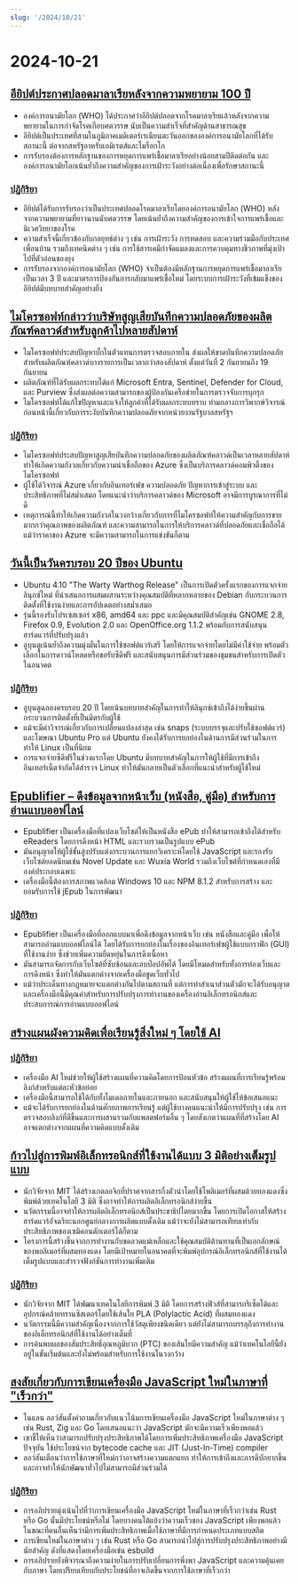 ```yaml
---
slug: '/2024/10/21'
---
```


# 2024-10-21

## [อียิปต์ประกาศปลอดมาลาเรียหลังจากความพยายาม 100 ปี](https://www.bbc.com/news/articles/cm2yl8pjgn2o)

- องค์การอนามัยโลก (WHO) ได้ประกาศว่าอียิปต์ปลอดจากโรคมาลาเรียแล้วหลังจากความพยายามในการกำจัดโรคเกือบศตวรรษ นับเป็นความสำเร็จที่สำคัญด้านสาธารณสุข
- อียิปต์เป็นประเทศที่สามในภูมิภาคเมดิเตอร์เรเนียนตะวันออกขององค์การอนามัยโลกที่ได้รับสถานะนี้ ต่อจากสหรัฐอาหรับเอมิเรตส์และโมร็อกโก
- การรับรองต้องการหลักฐานของการหยุดการแพร่เชื้อมาลาเรียอย่างน้อยสามปีติดต่อกัน และองค์การอนามัยโลกเน้นย้ำถึงความสำคัญของการเฝ้าระวังอย่างต่อเนื่องเพื่อรักษาสถานะนี้

### [ปฏิกิริยา](https://news.ycombinator.com/item?id=41903616)

- อียิปต์ได้รับการรับรองว่าเป็นประเทศปลอดโรคมาลาเรียโดยองค์การอนามัยโลก (WHO) หลังจากความพยายามที่ยาวนานนับศตวรรษ โดยเน้นย้ำถึงความสำคัญของการเข้าใจการแพร่เชื้อและนิเวศวิทยาของโรค
- ความสำเร็จนี้เกี่ยวข้องกับกลยุทธ์ต่าง ๆ เช่น การเฝ้าระวัง การทดสอบ และความร่วมมือกับประเทศเพื่อนบ้าน รวมถึงเทคนิคต่าง ๆ เช่น การใช้สารเคมีกำจัดแมลงและการควบคุมทางชีวภาพที่มุ่งเป้าไปที่ตัวอ่อนของยุง
- การรับรองจากองค์การอนามัยโลก (WHO) จำเป็นต้องมีหลักฐานการหยุดการแพร่เชื้อมาลาเรียเป็นเวลา 3 ปี และมาตรการป้องกันการกลับมาแพร่เชื้อใหม่ โดยระบบการเฝ้าระวังที่เข้มแข็งของอียิปต์มีบทบาทสำคัญอย่างยิ่ง

## [ไมโครซอฟท์กล่าวว่าบริษัทสูญเสียบันทึกความปลอดภัยของผลิตภัณฑ์คลาวด์สำหรับลูกค้าไปหลายสัปดาห์](https://techcrunch.com/2024/10/17/microsoft-said-it-lost-weeks-of-security-logs-for-its-customers-cloud-products/)

- ไมโครซอฟท์ประสบปัญหาบั๊กในตัวแทนการตรวจสอบภายใน ส่งผลให้ขาดบันทึกความปลอดภัยสำหรับผลิตภัณฑ์คลาวด์บางรายการเป็นเวลากว่าสองสัปดาห์ ตั้งแต่วันที่ 2 กันยายนถึง 19 กันยายน
- ผลิตภัณฑ์ที่ได้รับผลกระทบได้แก่ Microsoft Entra, Sentinel, Defender for Cloud, และ Purview ซึ่งส่งผลต่อความสามารถของผู้ป้องกันเครือข่ายในการตรวจจับการบุกรุก
- ไมโครซอฟท์ได้แก้ไขปัญหาและแจ้งให้ลูกค้าที่ได้รับผลกระทบทราบ ท่ามกลางการวิพากษ์วิจารณ์ก่อนหน้านี้เกี่ยวกับการระงับบันทึกความปลอดภัยจากหน่วยงานรัฐบาลสหรัฐฯ

### [ปฏิกิริยา](https://news.ycombinator.com/item?id=41898723)

- ไมโครซอฟท์ประสบปัญหาสูญเสียบันทึกความปลอดภัยของผลิตภัณฑ์คลาวด์เป็นเวลาหลายสัปดาห์ ทำให้เกิดความกังวลเกี่ยวกับความน่าเชื่อถือของ Azure ซึ่งเป็นบริการคลาวด์คอมพิวติ้งของไมโครซอฟท์
- ผู้ใช้ได้วิจารณ์ Azure เกี่ยวกับอินเทอร์เฟซ ความปลอดภัย ปัญหาการเข้าสู่ระบบ และประสิทธิภาพที่ไม่สม่ำเสมอ โดยแนะนำว่าบริการคลาวด์ของ Microsoft อาจมีการบูรณาการที่ไม่ดี
- เหตุการณ์นี้ทำให้เกิดความกังวลในวงกว้างเกี่ยวกับการที่ไมโครซอฟท์ให้ความสำคัญกับการขายมากกว่าคุณภาพของผลิตภัณฑ์ และความสามารถในการให้บริการคลาวด์ที่ปลอดภัยและเชื่อถือได้ แม้ว่าราคาของ Azure จะมีความสามารถในการแข่งขันก็ตาม

## [วันนี้เป็นวันครบรอบ 20 ปีของ Ubuntu](https://lists.ubuntu.com/archives/ubuntu-announce/2004-October/000003.html)

- Ubuntu 4.10 "The Warty Warthog Release" เป็นการเปิดตัวครั้งแรกของการแจกจ่ายลินุกซ์ใหม่ ที่นำเสนอการผสมผสานระหว่างคุณสมบัติที่หลากหลายของ Debian กับกระบวนการติดตั้งที่ใช้งานง่ายและการอัปเดตอย่างสม่ำเสมอ
- รุ่นนี้รองรับโปรเซสเซอร์ x86, amd64 และ ppc และมีคุณสมบัติสำคัญเช่น GNOME 2.8, Firefox 0.9, Evolution 2.0 และ OpenOffice.org 1.1.2 พร้อมกับการสนับสนุนฮาร์ดแวร์ที่ปรับปรุงแล้ว
- อูบุนตูเน้นย้ำถึงความมุ่งมั่นในการใช้ซอฟต์แวร์เสรี โดยให้การแจกจ่ายโดยไม่มีค่าใช้จ่าย พร้อมตัวเลือกในการดาวน์โหลดหรือขอรับซีดีฟรี และสนับสนุนการมีส่วนร่วมของชุมชนสำหรับการเปิดตัวในอนาคต

### [ปฏิกิริยา](https://news.ycombinator.com/item?id=41898736)

- อูบุนตูฉลองครบรอบ 20 ปี โดยเน้นบทบาทสำคัญในการทำให้ลินุกซ์เข้าถึงได้ง่ายขึ้นผ่านกระบวนการติดตั้งที่เป็นมิตรกับผู้ใช้
- แม้จะมีคำวิจารณ์เกี่ยวกับการเปลี่ยนแปลงล่าสุด เช่น snaps (ระบบบรรจุและปรับใช้ซอฟต์แวร์) และโฆษณา Ubuntu Pro แต่ Ubuntu ยังคงได้รับการยกย่องในด้านการมีส่วนร่วมในการทำให้ Linux เป็นที่นิยม
- การแจกจ่ายซีดีฟรีในช่วงแรกโดย Ubuntu มีบทบาทสำคัญในการให้ผู้ใช้ที่มีการเข้าถึงอินเทอร์เน็ตจำกัดได้สำรวจ Linux ทำให้มันกลายเป็นตัวเลือกที่แนะนำสำหรับผู้ใช้ใหม่

## [Epublifier – ดึงข้อมูลจากหน้าเว็บ (หนังสือ, คู่มือ) สำหรับการอ่านแบบออฟไลน์](https://github.com/maoserr/epublifier)

- Epublifier เป็นเครื่องมือที่แปลงเว็บไซต์ให้เป็นหนังสือ ePub ทำให้สามารถเข้าถึงได้สำหรับ eReaders โดยการดึงหน้า HTML และรวบรวมเป็นรูปแบบ ePub
- มันอนุญาตให้ผู้ใช้ขั้นสูงปรับแต่งกระบวนการแยกวิเคราะห์โดยใช้ JavaScript และรองรับเว็บไซต์ยอดนิยมเช่น Novel Update และ Wuxia World รวมถึงเว็บไซต์ที่กำหนดเองที่มีองค์ประกอบเฉพาะ
- เครื่องมือนี้ต้องการสภาพแวดล้อม Windows 10 และ NPM 8.1.2 สำหรับการสร้าง และยอมรับการใช้ jEpub ในการพัฒนา

### [ปฏิกิริยา](https://news.ycombinator.com/item?id=41903864)

- Epublifier เป็นเครื่องมือที่ออกแบบมาเพื่อดึงข้อมูลจากหน้าเว็บ เช่น หนังสือและคู่มือ เพื่อให้สามารถอ่านแบบออฟไลน์ได้ โดยได้รับการยกย่องในเรื่องของอินเทอร์เฟซผู้ใช้แบบกราฟิก (GUI) ที่ใช้งานง่าย ซึ่งช่วยเพิ่มความยืดหยุ่นในการดึงเนื้อหา
- มันสามารถจัดการกับเว็บไซต์ที่ซับซ้อนและลบป๊อปอัพได้ โดยมีโหมดสำหรับทั้งการท่องเว็บและการดึงหน้า ซึ่งทำให้มันแตกต่างจากเครื่องมือขูดเว็บทั่วไป
- แม้ว่าประเด็นทางกฎหมายจะแตกต่างกันไปตามสถานที่ แต่การทำสำเนาส่วนตัวมักจะได้รับอนุญาต และเครื่องมือนี้มีคุณค่าสำหรับการปรับปรุงการทำงานของเครื่องอ่านอิเล็กทรอนิกส์และประสบการณ์การอ่านแบบออฟไลน์

## [สร้างแผนผังความคิดเพื่อเรียนรู้สิ่งใหม่ ๆ โดยใช้ AI](https://github.com/aotakeda/learn-thing)

### [ปฏิกิริยา](https://news.ycombinator.com/item?id=41898076)

- เครื่องมือ AI ใหม่ช่วยให้ผู้ใช้สร้างแผนที่ความคิดโดยการป้อนหัวข้อ สร้างแผนที่การเรียนรู้พร้อมลิงก์สำหรับแต่ละหัวข้อย่อย
- เครื่องมือนี้สามารถใช้ได้กับทั้งโมเดลภายในและภายนอก และสนับสนุนให้ผู้ใช้ให้ข้อเสนอแนะ
- แม้จะได้รับการยกย่องในด้านศักยภาพการเรียนรู้ แต่ผู้ใช้บางคนแนะนำให้มีการปรับปรุง เช่น การตรวจสอบลิงก์ที่ดีขึ้นและการผสานรวมกับแพลตฟอร์มอื่น ๆ โดยสังเกตว่าแผนที่ที่สร้างโดย AI อาจแตกต่างจากแผนที่ความคิดแบบดั้งเดิม

## [ก้าวไปสู่การพิมพ์อิเล็กทรอนิกส์ที่ใช้งานได้แบบ 3 มิติอย่างเต็มรูปแบบ](https://news.mit.edu/2024/mit-team-takes-major-step-toward-fully-3d-printed-active-electronics-1015)

- นักวิจัยจาก MIT ได้สร้างเกตลอจิกที่ปราศจากสารกึ่งตัวนำโดยใช้โพลิเมอร์ที่ผสมด้วยทองแดงซึ่งพิมพ์ด้วยเทคโนโลยี 3 มิติ ซึ่งอาจทำให้การผลิตอิเล็กทรอนิกส์ง่ายขึ้น
- นวัตกรรมนี้อาจทำให้การผลิตอิเล็กทรอนิกส์เป็นประชาธิปไตยมากขึ้น โดยการเปิดโอกาสให้สร้างฮาร์ดแวร์อัจฉริยะนอกศูนย์กลางการผลิตแบบดั้งเดิม แม้ว่าจะยังไม่สามารถเทียบเท่ากับประสิทธิภาพของเซมิคอนดักเตอร์ได้ก็ตาม
- โครงการนี้สร้างขึ้นจากการทำงานกับขดลวดแม่เหล็กและใช้คุณสมบัติต้านทานที่เป็นเอกลักษณ์ของพอลิเมอร์ที่ผสมทองแดง โดยมีเป้าหมายในอนาคตที่จะพิมพ์อุปกรณ์อิเล็กทรอนิกส์ที่ใช้งานได้เต็มรูปแบบและสำรวจฟังก์ชันการทำงานเพิ่มเติม

### [ปฏิกิริยา](https://news.ycombinator.com/item?id=41899873)

- นักวิจัยจาก MIT ได้พัฒนาเทคโนโลยีการพิมพ์ 3 มิติ โดยการสร้างฟิวส์ที่สามารถรีเซ็ตได้และอุปกรณ์คล้ายทรานซิสเตอร์โดยใช้เส้นใย PLA (Polylactic Acid) ที่ผสมทองแดง
- นวัตกรรมนี้มีความสำคัญเนื่องจากการใช้วัสดุเพียงชนิดเดียว แต่ยังไม่สามารถบรรลุถึงการทำงานของอิเล็กทรอนิกส์ที่ใช้งานได้อย่างเต็มที่
- การค้นพบผลของสัมประสิทธิ์อุณหภูมิบวก (PTC) ของเส้นใยมีความสำคัญ แม้ว่าเทคโนโลยีนี้ยังอยู่ในขั้นเริ่มต้นและยังไม่พร้อมสำหรับการใช้งานในวงกว้าง

## [สงสัยเกี่ยวกับการเขียนเครื่องมือ JavaScript ใหม่ในภาษาที่ "เร็วกว่า"](https://nolanlawson.com/2024/10/20/why-im-skeptical-of-rewriting-javascript-tools-in-faster-languages/)

- โนแลน ลอว์สันตั้งคำถามเกี่ยวกับแนวโน้มการเขียนเครื่องมือ JavaScript ใหม่ในภาษาต่าง ๆ เช่น Rust, Zig และ Go โดยเสนอแนะว่า JavaScript มักจะมีความเร็วเพียงพอแล้ว
- เขาชี้ให้เห็นว่าสามารถปรับปรุงประสิทธิภาพได้โดยการเพิ่มประสิทธิภาพเครื่องมือ JavaScript ปัจจุบัน ใช้ประโยชน์จาก bytecode cache และ JIT (Just-In-Time) compiler
- ลอว์สันเตือนว่าการใช้ภาษาที่ใหม่กว่าอาจสร้างความแตกแยก ทำให้การเข้าถึงและการดีบักยากขึ้น และอาจทำให้นักพัฒนาทั่วไปไม่สามารถมีส่วนร่วมได้

### [ปฏิกิริยา](https://news.ycombinator.com/item?id=41898603)

- การอภิปรายมุ่งเน้นไปที่ว่าการเขียนเครื่องมือ JavaScript ใหม่ในภาษาที่เร็วกว่าเช่น Rust หรือ Go นั้นมีประโยชน์หรือไม่ โดยบางคนโต้แย้งว่าความเร็วของ JavaScript เพียงพอแล้ว ในขณะที่คนอื่นเห็นว่ามีการเพิ่มประสิทธิภาพเมื่อใช้ภาษาที่มีการกำหนดประเภทแบบสถิต
- การเขียนใหม่ในภาษาต่าง ๆ เช่น Rust หรือ Go สามารถนำไปสู่การปรับปรุงประสิทธิภาพอย่างมีนัยสำคัญ ดังที่แสดงโดยเครื่องมือเช่น esbuild
- การอภิปรายยังพิจารณาถึงความง่ายในการปรับเปลี่ยนการพึ่งพา JavaScript และความคุ้นเคยกับภาษา โดยเปรียบเทียบกับประโยชน์ที่อาจเกิดขึ้นจากการใช้ภาษาที่เร็วกว่า

<head>
  <meta property="og:title" content="อียิปต์ประกาศปลอดมาลาเรียหลังจากความพยายาม 100 ปี" />
  <meta property="og:type" content="website" />
  <meta property="og:image" content="https://og.cho.sh/api/og/?title=%E0%B8%AD%E0%B8%B5%E0%B8%A2%E0%B8%B4%E0%B8%9B%E0%B8%95%E0%B9%8C%E0%B8%9B%E0%B8%A3%E0%B8%B0%E0%B8%81%E0%B8%B2%E0%B8%A8%E0%B8%9B%E0%B8%A5%E0%B8%AD%E0%B8%94%E0%B8%A1%E0%B8%B2%E0%B8%A5%E0%B8%B2%E0%B9%80%E0%B8%A3%E0%B8%B5%E0%B8%A2%E0%B8%AB%E0%B8%A5%E0%B8%B1%E0%B8%87%E0%B8%88%E0%B8%B2%E0%B8%81%E0%B8%84%E0%B8%A7%E0%B8%B2%E0%B8%A1%E0%B8%9E%E0%B8%A2%E0%B8%B2%E0%B8%A2%E0%B8%B2%E0%B8%A1%20100%20%E0%B8%9B%E0%B8%B5&subheading=%E0%B8%A7%E0%B8%B1%E0%B8%99%E0%B8%88%E0%B8%B1%E0%B8%99%E0%B8%97%E0%B8%A3%E0%B9%8C%E0%B8%97%E0%B8%B5%E0%B9%88%2021%20%E0%B8%95%E0%B8%B8%E0%B8%A5%E0%B8%B2%E0%B8%84%E0%B8%A1%202567%3A%20%E0%B8%AA%E0%B8%A3%E0%B8%B8%E0%B8%9B%E0%B8%82%E0%B9%88%E0%B8%B2%E0%B8%A7%E0%B9%81%E0%B8%AE%E0%B9%87%E0%B8%81%E0%B9%80%E0%B8%81%E0%B8%AD%E0%B8%A3%E0%B9%8C" />
</head>
